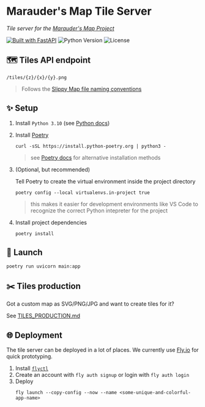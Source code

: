 # Marauder's Map Tile Server

*Tile server for the [Marauder's Map Project](https://github.com/heyloft/maraudersmap)*

[![Built with FastAPI](https://img.shields.io/badge/FastAPI-005571?&logo=fastapi)](https://fastapi.tiangolo.com)
![Python Version](https://img.shields.io/badge/python-3.10-brightgreen)
![License](https://img.shields.io/github/license/heyloft/maraudersmap?color=blue)

## 🗺️ Tiles API endpoint
```
/tiles/{z}/{x}/{y}.png
```
> Follows the [Slippy Map file naming conventions](https://wiki.openstreetmap.org/wiki/Slippy_map_tilenames)

## ✨ Setup
1. Install `Python 3.10` (see [Python docs](https://docs.python.org/3.10/using/index.html))
2. Install [Poetry](https://python-poetry.org/)
    ```
    curl -sSL https://install.python-poetry.org | python3 -
    ```
    > see [Poetry docs](https://python-poetry.org/docs/#installation) for alternative installation methods
3. (Optional, but recommended)
    
    Tell Poetry to create the virtual environment inside the project directory
    ```
    poetry config --local virtualenvs.in-project true
    ```
    > this makes it easier for development environments like VS Code to recognize the correct Python intepreter for the project
4. Install project dependencies
    ```
    poetry install
    ```

## 🚀 Launch
```
poetry run uvicorn main:app
```

## ✂️ Tiles production
Got a custom map as SVG/PNG/JPG and want to create tiles for it?

See [TILES_PRODUCTION.md](TILES_PRODUCTION.md)

## 🌐 Deployment
The tile server can be deployed in a lot of places. We currently use [Fly.io](https://fly.io/) for quick prototyping.
1. Install [`flyctl`](https://fly.io/docs/hands-on/install-flyctl/)
2. Create an account with `fly auth signup` or login with `fly auth login`
3. Deploy
    ```
    fly launch --copy-config --now --name <some-unique-and-colorful-app-name>
    ```